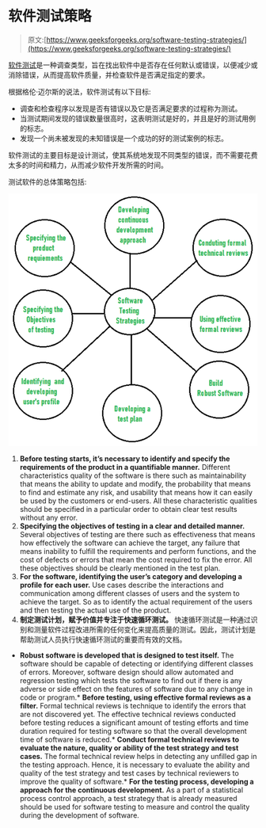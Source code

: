 # 软件测试策略

> 原文:[https://www.geeksforgeeks.org/software-testing-strategies/](https://www.geeksforgeeks.org/software-testing-strategies/)

[软件测试](https://www.geeksforgeeks.org/software-testing-basics/)是一种调查类型，旨在找出软件中是否存在任何默认或错误，以便减少或消除错误，从而提高软件质量，并检查软件是否满足指定的要求。

根据格伦·迈尔斯的说法，软件测试有以下目标:

*   调查和检查程序以发现是否有错误以及它是否满足要求的过程称为测试。
*   当测试期间发现的错误数量很高时，这表明测试是好的，并且是好的测试用例的标志。
*   发现一个尚未被发现的未知错误是一个成功的好的测试案例的标志。

软件测试的主要目标是设计测试，使其系统地发现不同类型的错误，而不需要花费太多的时间和精力，从而减少软件开发所需的时间。

测试软件的总体策略包括:

![](img/1faef00b63f217e8225837d520db13fc.png)

1.  **Before testing starts, it’s necessary to identify and specify the requirements of the product in a quantifiable manner.**
    Different characteristics quality of the software is there such as maintainability that means the ability to update and modify, the probability that means to find and estimate any risk, and usability that means how it can easily be used by the customers or end-users. All these characteristic qualities should be specified in a particular order to obtain clear test results without any error.
2.  **Specifying the objectives of testing in a clear and detailed manner.**
    Several objectives of testing are there such as effectiveness that means how effectively the software can achieve the target, any failure that means inability to fulfill the requirements and perform functions, and the cost of defects or errors that mean the cost required to fix the error. All these objectives should be clearly mentioned in the test plan.
3.  **For the software, identifying the user’s category and developing a profile for each user.**
    Use cases describe the interactions and communication among different classes of users and the system to achieve the target. So as to identify the actual requirement of the users and then testing the actual use of the product.
4.  **制定测试计划，赋予价值并专注于快速循环测试。**
    快速循环测试是一种通过识别和测量软件过程改进所需的任何变化来提高质量的测试。因此，测试计划是帮助测试人员执行快速循环测试的重要而有效的文档。

*   **Robust software is developed that is designed to test itself.**
    The software should be capable of detecting or identifying different classes of errors. Moreover, software design should allow automated and regression testing which tests the software to find out if there is any adverse or side effect on the features of software due to any change in code or program.*   **Before testing, using effective formal reviews as a filter.**
    Formal technical reviews is technique to identify the errors that are not discovered yet. The effective technical reviews conducted before testing reduces a significant amount of testing efforts and time duration required for testing software so that the overall development time of software is reduced.*   **Conduct formal technical reviews to evaluate the nature, quality or ability of the test strategy and test cases.**
    The formal technical review helps in detecting any unfilled gap in the testing approach. Hence, it is necessary to evaluate the ability and quality of the test strategy and test cases by technical reviewers to improve the quality of software.*   **For the testing process, developing a approach for the continuous development.**
    As a part of a statistical process control approach, a test strategy that is already measured should be used for software testing to measure and control the quality during the development of software.